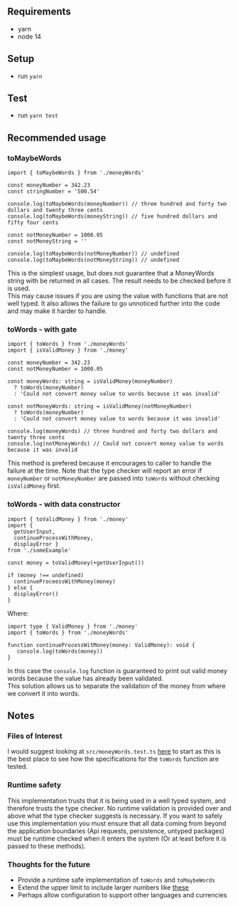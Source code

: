 ## Requirements
- yarn
- node 14

## Setup
- run `yarn`

## Test
- run `yarn test`

## Recommended usage
### toMaybeWords
```
import { toMaybeWords } from './moneyWords'

const moneyNumber = 342.23
const stringNumber = '500.54'

console.log(toMaybeWords(moneyNumber)) // three hundred and forty two dollars and twenty three cents
console.log(toMaybeWords(moneyString)) // five hundred dollars and fifty four cents

const notMoneyNumber = 1000.05
const notMoneyString = ''

console.log(toMaybeWords(notMoneyNumber)) // undefined
console.log(toMaybeWords(notMoneyString)) // undefined
```
This is the simplest usage, but does not guarantee that a MoneyWords string with be returned in all cases.
The result needs to be checked before it is used.  
This may cause issues if you are using the value with functions that are not well typed.
It also allows the failure to go unnoticed further into the code and may make it harder to handle.

### toWords - with gate
```
import { toWords } from './moneyWords'
import { isValidMoney } from './money'

const moneyNumber = 342.23
const notMoneyNumber = 1000.05

const moneyWords: string = isValidMoney(moneyNumber) 
  ? toWords(moneyNumber) 
  : 'Could not convert money value to words because it was invalid'

const notMoneyWords: string = isValidMoney(notMoneyNumber) 
  ? toWords(moneyNumber) 
  : 'Could not convert money value to words because it was invalid'
  
console.log(moneyWords) // three hundred and forty two dollars and twenty three cents
console.log(notMoneyWords) // Could not convert money value to words because it was invalid
```
This method is prefered because it encourages to caller to handle the failure at the time.
Note that the type checker will report an error if `moneyNumber` or `notMoneyNumber` are passed into `toWords` 
without checking `isValidMoney` first.

### toWords - with data constructor
```
import { toValidMoney } from './money'
import { 
  getUserInput, 
  continueProcessWithMoney, 
  displayError } 
from './someExample'

const money = toValidMoney(+getUserInput())

if (money !== undefined)
  continueProceessWithMoney(money)
} else {
  displayError()
}
```
Where:
```
import type { ValidMoney } from './money'
import { toWords } from './moneyWords'

function continueProcessWitMoney(money: ValidMoney): void {
   console.log(toWords(money))
}
```
In this case the `console.log` function is guaranteed to print out valid money words because 
the value has already been validated.  
This solution allows us to separate the validation of the money from where we convert it into words.  

## Notes
### Files of Interest
I would suggest looking at `src/moneyWords.test.ts` [here](https://github.com/cedw032/money-words/blob/master/src/moneyWords.test.ts) to start as this is the best place to see how the specifications
for the `toWords` function are tested.
### Runtime safety
This implementation trusts that it is being used in a well typed system, and therefore trusts the type checker.
No runtime validation is provided over and above what the type checker suggests is necessary.
If you want to safely use this implementation you must ensure that all data coming from beyond
the application boundaries (Api requests, persistence, untyped packages) must be runtime checked when it enters
the system (Or at least before it is passed to these methods).
### Thoughts for the future
- Provide a runtime safe implementation of `toWords` and `toMaybeWords`
- Extend the upper limit to include larger numbers like [these](https://simple.wikipedia.org/wiki/Names_for_large_numbers)
- Perhaps allow configuration to support other languages and currencies
